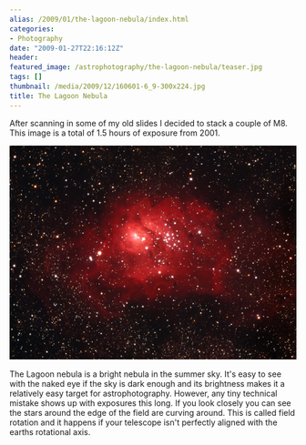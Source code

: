 ```yaml
---
alias: /2009/01/the-lagoon-nebula/index.html
categories:
- Photography
date: "2009-01-27T22:16:12Z"
header:
featured_image: /astrophotography/the-lagoon-nebula/teaser.jpg
tags: []
thumbnail: /media/2009/12/160601-6_9-300x224.jpg
title: The Lagoon Nebula
---
```

After scanning in some of my old slides I decided to stack a couple of M8. This image is a total of 1.5 hours of exposure from 2001.


![](160601-6_9.jpg)


The Lagoon nebula is a bright nebula in the summer sky. It's easy to see with the naked eye if the sky is dark enough and its brightness makes it a relatively easy target for astrophotography. However, any tiny technical mistake shows up with exposures this long. If you look closely you can see the stars around the edge of the field are curving around. This is called field rotation and it happens if your telescope isn't perfectly aligned with the earths rotational axis.

